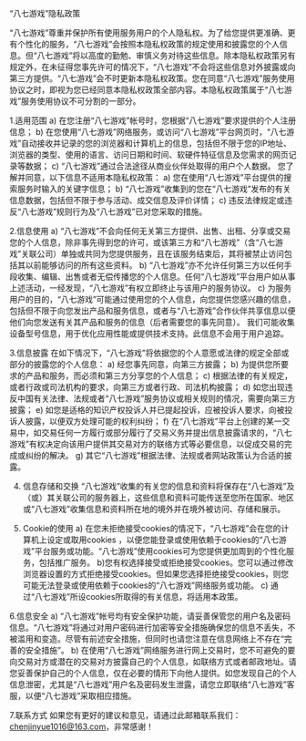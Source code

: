 “八七游戏”隐私政策

“八七游戏”尊重并保护所有使用服务用户的个人隐私权。为了给您提供更准确、更有个性化的服务，“八七游戏”会按照本隐私权政策的规定使用和披露您的个人信息。但“八七游戏”将以高度的勤勉、审慎义务对待这些信息。除本隐私权政策另有规定外，在未征得您事先许可的情况下，“八七游戏”不会将这些信息对外披露或向第三方提供。“八七游戏”会不时更新本隐私权政策。您在同意“八七游戏”服务使用协议之时，即视为您已经同意本隐私权政策全部内容。本隐私权政策属于“八七游戏”服务使用协议不可分割的一部分。

1.适用范围
a) 在您注册“八七游戏”帐号时，您根据“八七游戏”要求提供的个人注册信息；
b) 在您使用“八七游戏”网络服务，或访问“八七游戏”平台网页时，“八七游戏”自动接收并记录的您的浏览器和计算机上的信息，包括但不限于您的IP地址、浏览器的类型、使用的语言、访问日期和时间、软硬件特征信息及您需求的网页记录等数据；
c) “八七游戏”通过合法途径从商业伙伴处取得的用户个人数据。
您了解并同意，以下信息不适用本隐私权政策：
a) 您在使用“八七游戏”平台提供的搜索服务时输入的关键字信息；
b) “八七游戏”收集到的您在“八七游戏”发布的有关信息数据，包括但不限于参与活动、成交信息及评价详情；
c) 违反法律规定或违反“八七游戏”规则行为及“八七游戏”已对您采取的措施。

2.信息使用
a) “八七游戏”不会向任何无关第三方提供、出售、出租、分享或交易您的个人信息，除非事先得到您的许可，或该第三方和“八七游戏”（含“八七游戏”关联公司）单独或共同为您提供服务，且在该服务结束后，其将被禁止访问包括其以前能够访问的所有这些资料。
b) “八七游戏”亦不允许任何第三方以任何手段收集、编辑、出售或者无偿传播您的个人信息。任何“八七游戏”平台用户如从事上述活动，一经发现，“八七游戏”有权立即终止与该用户的服务协议。
c) 为服务用户的目的，“八七游戏”可能通过使用您的个人信息，向您提供您感兴趣的信息，包括但不限于向您发出产品和服务信息，或者与“八七游戏”合作伙伴共享信息以便他们向您发送有关其产品和服务的信息（后者需要您的事先同意）。
我们可能收集设备型号信息，用于优化应用性能或提供技术支持。此信息不会用于用户追踪。

3.信息披露
在如下情况下，“八七游戏”将依据您的个人意愿或法律的规定全部或部分的披露您的个人信息：
a) 经您事先同意，向第三方披露；
b) 为提供您所要求的产品和服务，而必须和第三方分享您的个人信息；
c) 根据法律的有关规定，或者行政或司法机构的要求，向第三方或者行政、司法机构披露；
d) 如您出现违反中国有关法律、法规或者“八七游戏”服务协议或相关规则的情况，需要向第三方披露；
e) 如您是适格的知识产权投诉人并已提起投诉，应被投诉人要求，向被投诉人披露，以便双方处理可能的权利纠纷；
f) 在“八七游戏”平台上创建的某一交易中，如交易任何一方履行或部分履行了交易义务并提出信息披露请求的，“八七游戏”有权决定向该用户提供其交易对方的联络方式等必要信息，以促成交易的完成或纠纷的解决。
g) 其它“八七游戏”根据法律、法规或者网站政策认为合适的披露。

4. 信息存储和交换
“八七游戏”收集的有关您的信息和资料将保存在“八七游戏”及（或）其关联公司的服务器上，这些信息和资料可能传送至您所在国家、地区或“八七游戏”收集信息和资料所在地的境外并在境外被访问、存储和展示。

5. Cookie的使用
a) 在您未拒绝接受cookies的情况下，“八七游戏”会在您的计算机上设定或取用cookies
，以便您能登录或使用依赖于cookies的“八七游戏”平台服务或功能。“八七游戏”使用cookies可为您提供更加周到的个性化服务，包括推广服务。 b)您有权选择接受或拒绝接受cookies。您可以通过修改浏览器设置的方式拒绝接受cookies。但如果您选择拒绝接受cookies，则您可能无法登录或使用依赖于cookies的“八七游戏”网络服务或功能。
c) 通过“八七游戏”所设cookies所取得的有关信息，将适用本政策。

6.信息安全
a) “八七游戏”帐号均有安全保护功能，请妥善保管您的用户名及密码信息。“八七游戏”将通过对用户密码进行加密等安全措施确保您的信息不丢失，不被滥用和变造。尽管有前述安全措施，但同时也请您注意在信息网络上不存在“完善的安全措施”。
b) 在使用“八七游戏”网络服务进行网上交易时，您不可避免的要向交易对方或潜在的交易对方披露自己的个人信息，如联络方式或者邮政地址。请您妥善保护自己的个人信息，仅在必要的情形下向他人提供。如您发现自己的个人信息泄密，尤其是“八七游戏”用户名及密码发生泄露，请您立即联络“八七游戏”客服，以便“八七游戏”采取相应措施。

7.联系方式
如果您有更好的建议和意见，请通过此邮箱联系我们：chenjinyue1016@163.com，非常感谢！
